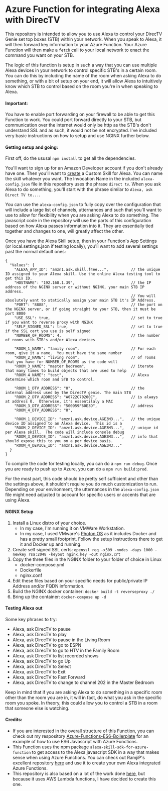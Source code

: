 # Azure Function for integrating Alexa with DirecTV

This repository is intended to allow you to use Alexa to control your DirecTV Genie set top boxes (STB) within your network.  When you speak to Alexa, it will then forward key information to your Azure Function.  Your Azure Function will then make a `fetch` call to your local network to enact the command you want on your STB.  

The logic of this function is setup in such a way that you can use multiple Alexa devices in your network to control specific STB's in a certain room.  You can do this by including the name of the room when asking Alexa to do something, or with a bit of setup on your end, it will allow Alexa to intuitively know which STB to control based on the room you're in when speaking to Alexa.  

#### Important:
You have to enable port forwarding on your firewall to be able to get this Function to work.  You could port forward directly to your STB, but communication over the internet would only be http as the STB's don't understand SSL and as such, it would not be not encrypted.  I've included very basic instructions on how to setup and use NGINX further below.  

#### Getting setup and going:

First off, do the ususal `npm install` to get all the dependencies.

You'll want to sign up for an Amazon Developer account if you don't already have one.  Then you'll want to [create](https://developer.amazon.com/alexa/console/ask?) a Custom Skill for Alexa.  You can name the skill whatever you want.  The Invocation Name in the included `alexa-config.json` file in this repository uses the phrase `direct tv`.  When you ask Alexa to do something, you'll start with the phrase similar to `Alexa, ask Direct TV to...`.  

You can use the `alexa-config.json` to fully copy over the configuration that will include a large list of channels, utternances and such that you'll want to use to allow for flexibility when you are asking Alexa to do something.  The javascript code in the repository will use the parts of this configuration based on how Alexa passes information into it.  They are essentially tied together and changes to one, will greatly affect the other.  

Once you have the Alexa Skill setup, then in your Function's App Settings (or local.settings.json if testing locally), you'll want to add several settings past the normal default ones:
```
{
  "Values": {
    "ALEXA_APP_ID": "amzn1.ask.skill.f4ee...",          // the unique ID assigned to your Alexa skill. Use the online Alexa testing tool to get this ID.
    "HOSTNAME": "192.168.1.39",                         // the IP address of the NGINX server or without NGINX, your main STB IP address.  
                                                        // You will absolutely want to statically assign your main STB it's IP Address.
    "PORT": "8888",                                     // the port on the NGINX server, or if going straight to your STB, then it must be port 8080
    "USE_SSL": true,                                    // set to true if you want to reverse proxy with NGINX
    "SELF_SIGNED_SSL": true,                            // set to true if the SSL cert you use is self signed
    "NUMBER_OF_ROOMS": 4,                               // the number of rooms with STB's and/or Alexa devices
    
    "ROOM_1_NAME": "family room",                       // For each room, give it a name.  You must have the same number
    "ROOM_2_NAME": "living room",                       // of rooms that you have for NUMBER_OF_ROOMS as the code will
    "ROOM_3_NAME": "master bedroom",                    // iterate that many times to build objects that are used to help
    "ROOM_4_NAME": "test",                              // Alexa determine which room and STB to control.

    "ROOM_1_DTV_ADDRESS": "0",                          // the internal address used by the DirecTV genie. The main STB
    "ROOM_2_DTV_ADDRESS": "A0722C70200C",               // is always at address 0.  Otherwise, it's essentilaly a MAC 
    "ROOM_3_DTV_ADDRESS": "500959F60E3D",               // address
    "ROOM_4_DTV_ADDRESS": "0",
    
    "ROOM_1_DEVICE_ID": "amzn1.ask.device.AGE3M3...",   // the unique device ID assigned to an Alexa device.  This id is a
    "ROOM_2_DEVICE_ID": "amzn1.ask.device.AGE3M3...",   // unique id per Alexa skill.  The code will include console debug
    "ROOM_3_DEVICE_ID": "amzn1.ask.device.AGE3M3...",   // info that should expose this to you on a per device basis.
    "ROOM_4_DEVICE_ID": "amzn1.ask.device.AGE3M3..."
  }
}
```

To compile the code for testing locally, you can do a `npm run debug`.  Once you are ready to push up to Azure, you can do a `npm run build:prod`.

For the most part, this code should be pretty self sufficient and other than the settings above, it shouldn't require you do much customization to run.  Depending on your environment, the utternances in the `alexa-config.json` file might need adjusted to account for specific users or accents that are using Alexa.


#### NGINX Setup

1. Install a Linux distro of your choice.  
    *  In my case, I'm running it on VMWare Workstation.
    *  In my case, I used VMware's [Photon OS](https://vmware.github.io/photon/) as it includes Docker and has a pretty small footprint.  Follow the setup instructions there to get it and Docker up and running.
2. Create self signed SSL certs:  `openssl req -x509 -nodes -days 1000 -newkey rsa:2048 -keyout nginx.key -out nginx.crt`
3. Copy the three files in the NGINX folder to your folder of choice in Linux
    *  docker-compose.yml
    *  Dockerfile
    *  nginx.conf
4. Edit these files based on your specific needs for public/private IP Address and/or FQDN information.
5. Build the NGINX docker container: `docker build -t reverseproxy ./`
6. Bring up the container: `docker-compose up -d`



#### Testing Alexa out
Some key phrases to try:
  * Alexa, ask DirecTV to pause
  * Alexa, ask DirecTV to play
  * Alexa, ask DirecTV to pause in the Living Room
  * Alexa, ask DirecTV to go to ESPN
  * Alexa, ask DirecTV to go to HTV in the Family Room
  * Alexa, ask DirecTV to list recorded shows
  * Alexa, ask DirecTV to go Up
  * Alexa, ask DirecTV to Select
  * Alexa, ask DirecTV to Exit
  * Alexa, ask DirecTV to Fast Forward
  * Alexa, ask DirecTV to change to channel 202 in the Master Bedroom


Keep in mind that if you are asking Alexa to do something in a specific room other than the room you are in, it will in fact, do what you ask in the specific room you spoke.  In theory, this could allow you to control a STB in a room that someone else is watching.   


#### Credits:
  * If you are interested in the overall structure of this Function, you can check out my respository [Azure-Functions-ES6-Boilerplate](https://github.com/jawa-the-hutt/azure-functions-es6-boilerplate) for an example of how to use ES6 Javascript with Azure Functions.  
  * This Function uses the npm package `alexa-skill-sdk-for-azure-function` to get access to the Alexa javascript SDK in a way that makes sense when using Azure Functions.  You can check out RamjiP's excellent repository [here](https://github.com/RamjiP/alexa-skill-sdk-for-azure-function) and use it to create your own Alexa integrated Azure Functions.  
  * This repository is also based on a lot of the work done [here](https://github.com/bklavet/Echo-skill-to-control-Directv), but because it uses AWS Lambda functions, I have decided to create this one.